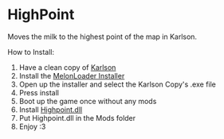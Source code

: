 # HighPoint
Moves the milk to the highest point of the map in Karlson.

How to Install:

1. Have a clean copy of [Karlson](https://danidev.itch.io/karlson)
2. Install the [MelonLoader Installer](https://github.com/HerpDerpinstine/MelonLoader/releases/latest/download/MelonLoader.Installer.exe) 
3. Open up the installer and select the Karlson Copy's .exe file
4. Press install
5. Boot up the game once without any mods
6. Install [Highpoint.dll](https://github.com/iaihrs/HighPoint/releases/download/1.0/HighPoint.dll)
7. Put Highpoint.dll in the Mods folder
8. Enjoy :3
